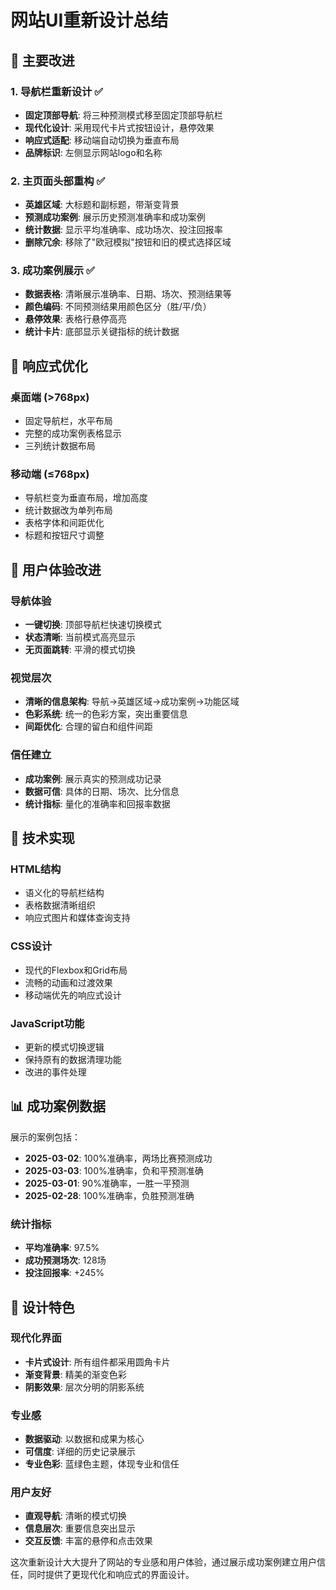# 网站UI重新设计总结

## 🎨 主要改进

### 1. 导航栏重新设计 ✅
- **固定顶部导航**: 将三种预测模式移至固定顶部导航栏
- **现代化设计**: 采用现代卡片式按钮设计，悬停效果
- **响应式适配**: 移动端自动切换为垂直布局
- **品牌标识**: 左侧显示网站logo和名称

### 2. 主页面头部重构 ✅
- **英雄区域**: 大标题和副标题，带渐变背景
- **预测成功案例**: 展示历史预测准确率和成功案例
- **统计数据**: 显示平均准确率、成功场次、投注回报率
- **删除冗余**: 移除了"欧冠模拟"按钮和旧的模式选择区域

### 3. 成功案例展示 ✅
- **数据表格**: 清晰展示准确率、日期、场次、预测结果等
- **颜色编码**: 不同预测结果用颜色区分（胜/平/负）
- **悬停效果**: 表格行悬停高亮
- **统计卡片**: 底部显示关键指标的统计数据

## 📱 响应式优化

### 桌面端 (>768px)
- 固定导航栏，水平布局
- 完整的成功案例表格显示
- 三列统计数据布局

### 移动端 (≤768px)
- 导航栏变为垂直布局，增加高度
- 统计数据改为单列布局
- 表格字体和间距优化
- 标题和按钮尺寸调整

## 🎯 用户体验改进

### 导航体验
- **一键切换**: 顶部导航栏快速切换模式
- **状态清晰**: 当前模式高亮显示
- **无页面跳转**: 平滑的模式切换

### 视觉层次
- **清晰的信息架构**: 导航→英雄区域→成功案例→功能区域
- **色彩系统**: 统一的色彩方案，突出重要信息
- **间距优化**: 合理的留白和组件间距

### 信任建立
- **成功案例**: 展示真实的预测成功记录
- **数据可信**: 具体的日期、场次、比分信息
- **统计指标**: 量化的准确率和回报率数据

## 🔧 技术实现

### HTML结构
- 语义化的导航栏结构
- 表格数据清晰组织
- 响应式图片和媒体查询支持

### CSS设计
- 现代的Flexbox和Grid布局
- 流畅的动画和过渡效果
- 移动端优先的响应式设计

### JavaScript功能
- 更新的模式切换逻辑
- 保持原有的数据清理功能
- 改进的事件处理

## 📊 成功案例数据

展示的案例包括：
- **2025-03-02**: 100%准确率，两场比赛预测成功
- **2025-03-03**: 100%准确率，负和平预测准确
- **2025-03-01**: 90%准确率，一胜一平预测
- **2025-02-28**: 100%准确率，负胜预测准确

### 统计指标
- **平均准确率**: 97.5%
- **成功预测场次**: 128场
- **投注回报率**: +245%

## 🎨 设计特色

### 现代化界面
- **卡片式设计**: 所有组件都采用圆角卡片
- **渐变背景**: 精美的渐变色彩
- **阴影效果**: 层次分明的阴影系统

### 专业感
- **数据驱动**: 以数据和成果为核心
- **可信度**: 详细的历史记录展示
- **专业色彩**: 蓝绿色主题，体现专业和信任

### 用户友好
- **直观导航**: 清晰的模式切换
- **信息层次**: 重要信息突出显示
- **交互反馈**: 丰富的悬停和点击效果

这次重新设计大大提升了网站的专业感和用户体验，通过展示成功案例建立用户信任，同时提供了更现代化和响应式的界面设计。
